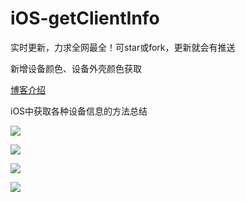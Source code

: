 # iOS-getClientInfo

实时更新，力求全网最全！可star或fork，更新就会有推送

新增设备颜色、设备外壳颜色获取

[博客介绍](http://www.jianshu.com/p/b23016bb97af)

iOS中获取各种设备信息的方法总结

![](https://github.com/PengfeiWang666/iOS-getClientInfo/blob/master/ClientTest/ReadMeResource/guide0.png)

![](https://github.com/PengfeiWang666/iOS-getClientInfo/blob/master/ClientTest/ReadMeResource/guide1png)


![](https://github.com/PengfeiWang666/iOS-getClientInfo/blob/master/ClientTest/ReadMeResource/guide2.png)


![](https://github.com/PengfeiWang666/iOS-getClientInfo/blob/master/ClientTest/ReadMeResource/guide3.png)

